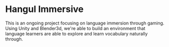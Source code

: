 # Hangul Immersive

This is an ongoing project focusing on language immersion through gaming. 
Using Unity and Blender3d, we're able to build an environment that language learners are able to explore and learn vocabulary naturally through.
